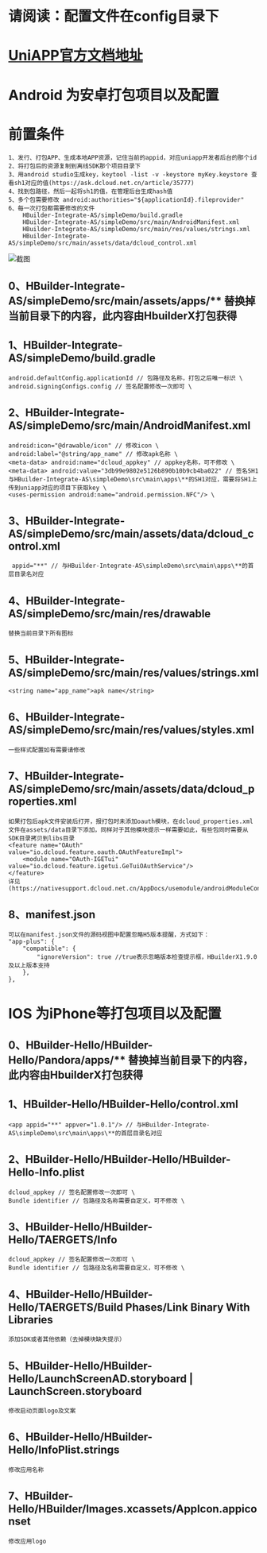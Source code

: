 # 请阅读：配置文件在config目录下
# [UniAPP官方文档地址](https://nativesupport.dcloud.net.cn/AppDocs/usesdk/ios)
# Android 为安卓打包项目以及配置
# 前置条件
```
1、发行、打包APP、生成本地APP资源，记住当前的appid，对应uniapp开发者后台的那个id
2、将打包后的资源复制到离线SDK那个项目目录下
3、用android studio生成key，keytool -list -v -keystore myKey.keystore 查看sh1对应的值(https://ask.dcloud.net.cn/article/35777)
4、找到包路径，然后一起将sh1的值，在管理后台生成hash值
5、多个包需要修改 android:authorities="${applicationId}.fileprovider"
6、每一次打包都需要修改的文件
    HBuilder-Integrate-AS/simpleDemo/build.gradle
    HBuilder-Integrate-AS/simpleDemo/src/main/AndroidManifest.xml
    HBuilder-Integrate-AS/simpleDemo/src/main/res/values/strings.xml
    HBuilder-Integrate-AS/simpleDemo/src/main/assets/data/dcloud_control.xml

```
![截图](./build.screen.jpg)
<!-- [![截图](/build.screen.jpg "Shiprock")](https://markdown.com.cn) -->
## 0、HBuilder-Integrate-AS/simpleDemo/src/main/assets/apps/** 替换掉当前目录下的内容，此内容由HbuilderX打包获得

## 1、HBuilder-Integrate-AS/simpleDemo/build.gradle
```
android.defaultConfig.applicationId // 包路径及名称，打包之后唯一标识 \
android.signingConfigs.config // 签名配置修改一次即可 \
```

## 2、HBuilder-Integrate-AS/simpleDemo/src/main/AndroidManifest.xml
```
android:icon="@drawable/icon" // 修改icon \
android:label="@string/app_name" // 修改apk名称 \
<meta-data> android:name="dcloud_appkey" // appkey名称，可不修改 \
<meta-data> android:value="3db99e9802e5126b890b10b9cb4ba022" // 签名SH1与HBuilder-Integrate-AS\simpleDemo\src\main\apps\**的SH1对应，需要将SH1上传到uniapp对应的项目下获取key \
<uses-permission android:name="android.permission.NFC"/> \
```

## 3、HBuilder-Integrate-AS/simpleDemo/src/main/assets/data/dcloud_control.xml
```
 appid="**" // 与HBuilder-Integrate-AS\simpleDemo\src\main\apps\**的首层目录名对应
```

## 4、HBuilder-Integrate-AS/simpleDemo/src/main/res/drawable
```
替换当前目录下所有图标
```

## 5、HBuilder-Integrate-AS/simpleDemo/src/main/res/values/strings.xml
```
<string name="app_name">apk name</string>
```

## 6、HBuilder-Integrate-AS/simpleDemo/src/main/res/values/styles.xml
```
一些样式配置如有需要请修改
```
## 7、HBuilder-Integrate-AS/simpleDemo/src/main/assets/data/dcloud_properties.xml
```
如果打包后apk文件安装后打开，报打包时未添加oauth模块，在dcloud_properties.xml文件在assets/data目录下添加，同样对于其他模块提示一样需要如此，有些包同时需要从SDK目录拷贝到libs目录
<feature name="OAuth" value="io.dcloud.feature.oauth.OAuthFeatureImpl">
	<module name="OAuth-IGETui" value="io.dcloud.feature.igetui.GeTuiOAuthService"/>
</feature>
详见(https://nativesupport.dcloud.net.cn/AppDocs/usemodule/androidModuleConfig/oauth)
```
## 8、manifest.json
```
可以在manifest.json文件的源码视图中配置忽略H5版本提醒，方式如下：
"app-plus": {  
    "compatible": {  
        "ignoreVersion": true //true表示忽略版本检查提示框，HBuilderX1.9.0及以上版本支持  
    },  
}, 
```

# IOS 为iPhone等打包项目以及配置
## 0、HBuilder-Hello/HBuilder-Hello/Pandora/apps/** 替换掉当前目录下的内容，此内容由HbuilderX打包获得

## 1、HBuilder-Hello/HBuilder-Hello/control.xml
```
<app appid="**" appver="1.0.1"/> // 与HBuilder-Integrate-AS\simpleDemo\src\main\apps\**的首层目录名对应
```

## 2、HBuilder-Hello/HBuilder-Hello/HBuilder-Hello-Info.plist
```
dcloud_appkey // 签名配置修改一次即可 \
Bundle identifier // 包路径及名称需要自定义，可不修改 \
```

## 3、HBuilder-Hello/HBuilder-Hello/TAERGETS/Info
```
dcloud_appkey // 签名配置修改一次即可 \
Bundle identifier // 包路径及名称需要自定义，可不修改 \
```

## 4、HBuilder-Hello/HBuilder-Hello/TAERGETS/Build Phases/Link Binary With Libraries
```
添加SDK或者其他依赖（去掉模块缺失提示）
```

## 5、HBuilder-Hello/HBuilder-Hello/LaunchScreenAD.storyboard | LaunchScreen.storyboard
```
修改启动页面logo及文案
```

## 6、HBuilder-Hello/HBuilder-Hello/InfoPlist.strings
```
修改应用名称
```

## 7、HBuilder-Hello/HBuilder/Images.xcassets/AppIcon.appiconset
```
修改应用logo
```
